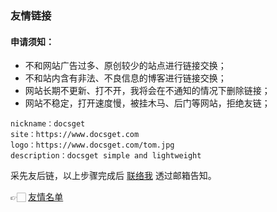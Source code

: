 ### 友情链接

#### 申请须知：
- 不和网站广告过多、原创较少的站点进行链接交换；
- 不和站内含有非法、不良信息的博客进行链接交换；
- 网站长期不更新、打不开，我将会在不通知的情况下删除链接；
- 网站不稳定，打开速度慢，被挂木马、后门等网站，拒绝友链；
```
nickname：docsget
site：https://www.docsget.com
logo：https://www.docsget.com/tom.jpg
description：docsget simple and lightweight
```
采先友后链，以上步骤完成后 [联络我](message) 透过邮箱告知。


👉🏻 [友情名单](friend)
